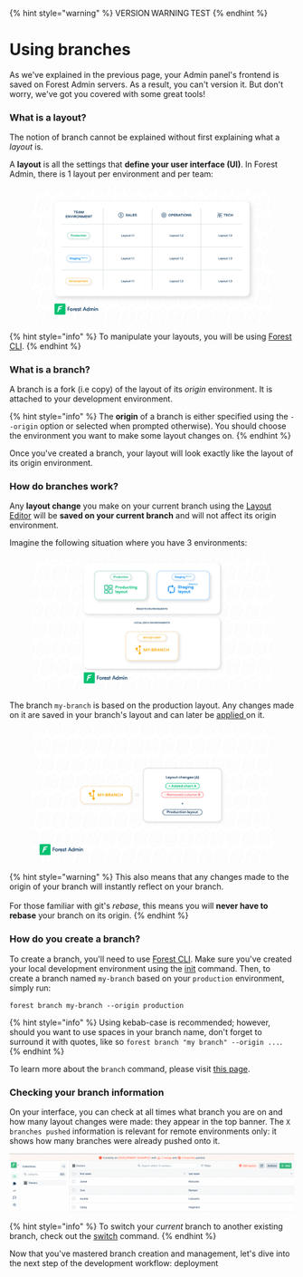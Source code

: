 {% hint style="warning" %}
VERSION WARNING TEST
{% endhint %}

# Using branches

As we've explained in the previous page, your Admin panel's frontend is saved on Forest Admin servers. As a result, you can't version it. But don't worry, we've got you covered with some great tools!

### What is a layout?

The notion of branch cannot be explained without first explaining what a _layout_ is.

A **layout** is all the settings that **define your user interface (UI)**. In Forest Admin, there is 1 layout per environment and per team:

<figure><img src="../../../.gitbook/assets/using_branches_1 (1).jpg" alt=""><figcaption></figcaption></figure>

{% hint style="info" %}
To manipulate your layouts, you will be using [Forest CLI](forest-cli-commands/).
{% endhint %}

### What is a branch?

A branch is a fork (i.e copy) of the layout of its _origin_ environment. It is attached to your development environment.

{% hint style="info" %}
The **origin** of a branch is either specified using the `--origin` option or selected when prompted otherwise). You should choose the environment you want to make some layout changes on.
{% endhint %}

Once you've created a branch, your layout will look exactly like the layout of its origin environment.

### How do branches work?

Any **layout change** you make on your current branch using the [Layout Editor](https://docs.forestadmin.com/user-guide/getting-started/master-your-ui/using-the-layout-editor-mode) will be **saved on your current branch** and will not affect its origin environment.

Imagine the following situation where you have 3 environments:

<figure><img src="../../../.gitbook/assets/using_branches_2.jpg" alt=""><figcaption></figcaption></figure>

The branch `my-branch` is based on the production layout. Any changes made on it are saved in your branch's layout and can later be [applied ](forest-cli-commands/deploy.md)on it.

<figure><img src="../../../.gitbook/assets/using_branches_3.jpg" alt=""><figcaption></figcaption></figure>

{% hint style="warning" %}
This also means that any changes made to the origin of your branch will instantly reflect on your branch.\
\
For those familiar with git's _rebase_, this means you will **never have to** **rebase** your branch on its origin.
{% endhint %}

### How do you create a branch?

To create a branch, you'll need to use [Forest CLI](forest-cli-commands/). Make sure you've created your local development environment using the [init](forest-cli-commands/init.md) command. Then, to create a branch named `my-branch` based on your `production` environment, simply run:

```
forest branch my-branch --origin production
```

{% hint style="info" %}
Using kebab-case is recommended; however, should you want to use spaces in your branch name, don't forget to surround it with quotes, like so `forest branch "my branch" --origin ...`.
{% endhint %}

To learn more about the `branch` command, please visit [this page](forest-cli-commands/branch.md).

### Checking your branch information

On your interface, you can check at all times what branch you are on and how many layout changes were made: they appear in the top banner. The `X branches pushed` information is relevant for remote environments only: it shows how many branches were already pushed onto it.

![](../../../.gitbook/assets/current-branch-layout-changes-count-display.png)

{% hint style="info" %}
To switch your _current_ branch to another existing branch, check out the [switch](forest-cli-commands/switch.md) command.
{% endhint %}

Now that you've mastered branch creation and management, let's dive into the next step of the development workflow: deployment
